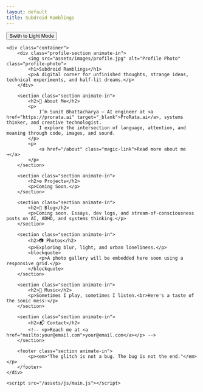 ```yaml
---
layout: default
title: Subdroid Ramblings
---
```


<!DOCTYPE html>
<html lang="en">
<head>
    <meta charset="UTF-8">
    <meta name="viewport" content="width=device-width, initial-scale=1.0">
    <title>{{ page.title }}</title>
    <link rel="stylesheet" href="/assets/css/style.css">
</head>
<body>
    <button id="theme-toggle" class="magic-link">Swith to Light Mode</button>
    
    <div class="container">
        <div class="profile-section animate-in">
            <img src="assets/images/profile.jpg" alt="Profile Photo" class="profile-photo">
            <h1>Subdroid Ramblings</h1>
            <p>A digital corner for unfinished thoughts, strange ideas, technical experiments, and half-lit dreams.</p>
        </div>

        <section class="section animate-in">
            <h2>🧠 About Me</h2>
            <p>
                I’m Sunit Bhattacharya — AI engineer at <a href="https://prorata.ai" target="_blank">ProRata.ai</a>, systems thinker, and creative technologist.
                I explore the intersection of language, attention, and meaning through code, images, and sound.
            </p>
            <p>
                <a href="/about" class="magic-link">Read more about me →</a>
            </p>
        </section>

        <section class="section animate-in">
            <h2>⚙️ Projects</h2>
            <p>Coming Soon.</p>
        </section>

        <section class="section animate-in">
            <h2>📓 Blog</h2>
            <p>Coming soon. Essays, dev logs, and stream-of-consciousness posts on AI, ADHD, and systems thinking.</p>
        </section>

        <section class="section animate-in">
            <h2>📷 Photos</h2>
            <p>Exploring blur, light, and urban loneliness.</p>
            <blockquote>
                <p>A photo gallery will be embedded here soon using a responsive grid.</p>
            </blockquote>
        </section>

        <section class="section animate-in">
            <h2>🎵 Music</h2>
            <p>Sometimes I play, sometimes I listen.<br>Here's a taste of the sonic mess:</p>
        </section>

        <section class="section animate-in">
            <h2>📬 Contact</h2>
            <!-- <p>Reach me at <a href="mailto:your@email.com">your@email.com</a></p> -->
        </section>

        <footer class="section animate-in">
            <p><em>"The glitch is not a bug. The bug is not the end."</em></p>
        </footer>
    </div>

    <script src="/assets/js/main.js"></script>
</body>
</html>
